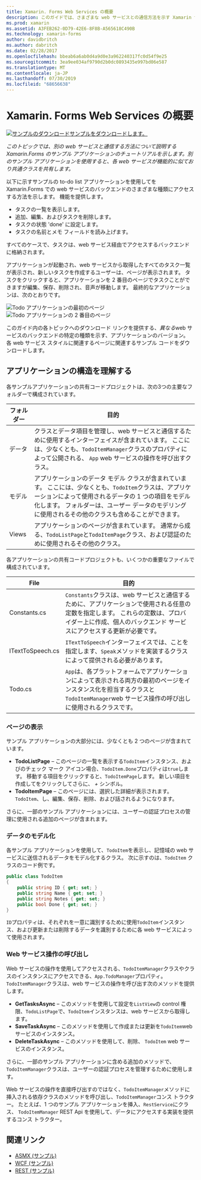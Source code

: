 ```yaml
---
title: Xamarin. Forms Web Services の概要
description: このガイドでは、さまざまな web サービスとの通信方法を示す Xamarin サンプルアプリケーションのチュートリアルを提供します。 別のサンプル アプリケーションを使用すると、各 web サービスが機能的に似ており共通クラスを共有します。
ms.prod: xamarin
ms.assetid: A3FEB262-0D79-42E6-8F8B-A565618C490B
ms.technology: xamarin-forms
author: davidbritch
ms.author: dabritch
ms.date: 02/28/2017
ms.openlocfilehash: bbeab6a6ab0d4a9d0e3a962240317fc0d54f9e25
ms.sourcegitcommit: 3ea9ee034af9790d2b0dc0893435e997bd06e587
ms.translationtype: MT
ms.contentlocale: ja-JP
ms.lasthandoff: 07/30/2019
ms.locfileid: "68656638"
---
```

# <a name="xamarinforms-web-services-introduction"></a>Xamarin. Forms Web Services の概要

[![サンプルのダウンロード](~/media/shared/download.png)サンプルをダウンロードします。](https://docs.microsoft.com/samples/xamarin/xamarin-forms-samples/webservices-todorest)

_このトピックでは、別の web サービスと通信する方法について説明する Xamarin.Forms のサンプル アプリケーションのチュートリアルを示します。別のサンプル アプリケーションを使用すると、各 web サービスが機能的に似ており共通クラスを共有します。_

以下に示すサンプルの to-do list アプリケーションを使用してを Xamarin.Forms での web サービスのバックエンドのさまざまな種類にアクセスする方法を示します。 機能を提供します。

- タスクの一覧を表示します。
- 追加、編集、およびタスクを削除します。
- タスクの状態 'done' に設定します。
- タスクの名前とメモ フィールドを読み上げます。

すべてのケースで、タスクは、web サービス経由でアクセスするバックエンドに格納されます。

アプリケーションが起動され、web サービスから取得したすべてのタスク一覧が表示され、新しいタスクを作成するユーザーは、ページが表示されます。 タスクをクリックすると、アプリケーションを 2 番目のページでタスクことができますが編集、保存、削除され、音声が移動します。 最終的なアプリケーションは、次のとおりです。

![](introduction-images/app-example-1.png "Todo アプリケーションの最初のページ")
![](introduction-images/app-example-2.png "Todo アプリケーションの 2 番目のページ")

このガイド内の各トピックへのダウンロード リンクを提供する、*異なる*web サービスのバックエンドの特定の種類を示す、アプリケーションのバージョン。 各 web サービス スタイルに関連するページに関連するサンプル コードをダウンロードします。

## <a name="understand-the-application-anatomy"></a>アプリケーションの構造を理解する

各サンプルアプリケーションの共有コードプロジェクトは、次の3つの主要なフォルダーで構成されています。

|フォルダー|目的|
|--- |--- |
|データ|クラスとデータ項目を管理し、web サービスと通信するために使用するインターフェイスが含まれています。 ここには、少なくとも、`TodoItemManager`クラスのプロパティによって公開される、 `App` web サービスの操作を呼び出すクラス。|
|モデル|アプリケーションのデータ モデル クラスが含まれています。 ここには、少なくとも、`TodoItem`クラスは、アプリケーションによって使用されるデータの 1 つの項目をモデル化します。 フォルダーは、ユーザー データのモデリングに使用されるその他のクラスも含めることができます。|
|Views|アプリケーションのページが含まれています。 通常から成る、`TodoListPage`と`TodoItemPage`クラス、および認証のために使用されるその他のクラス。|

各アプリケーションの共有コードプロジェクトも、いくつかの重要なファイルで構成されています。

|File|目的|
|--- |--- |
|Constants.cs|`Constants`クラスは、web サービスと通信するために、アプリケーションで使用される任意の定数を指定します。 これらの定数は、プロバイダー上に作成、個人のバックエンド サービスにアクセスする更新が必要です。|
|ITextToSpeech.cs|`ITextToSpeech`インターフェイスでは、ことを指定します、`Speak`メソッドを実装するクラスによって提供される必要があります。|
|Todo.cs|`App`は、各プラットフォームでアプリケーションによって表示される両方の最初のページをインスタンス化を担当するクラスと`TodoItemManager`web サービス操作の呼び出しに使用されるクラスです。|

### <a name="view-pages"></a>ページの表示

サンプル アプリケーションの大部分には、少なくとも 2 つのページが含まれています。

- **TodoListPage** – このページの一覧を表示する`TodoItem`インスタンス、およびのチェック マーク アイコン場合、`TodoItem.Done`プロパティは`true`します。 移動する項目をクリックすると、`TodoItemPage`します。 新しい項目を作成してをクリックしてさらに、 *+* シンボル。
- **TodoItemPage** – このページには、選択した詳細が表示されます。 `TodoItem`、し、編集、保存、削除、および話されるようになります。

さらに、一部のサンプル アプリケーションには、ユーザーの認証プロセスの管理に使用される追加のページが含まれます。

### <a name="model-the-data"></a>データのモデル化

各サンプル アプリケーションを使用して、`TodoItem`を表示し、記憶域の web サービスに送信されるデータをモデル化するクラス。 次に示すのは、`TodoItem` クラスのコード例です。

```csharp
public class TodoItem
{
    public string ID { get; set; }
    public string Name { get; set; }
    public string Notes { get; set; }
    public bool Done { get; set; }
}
```

`ID`プロパティは、それぞれを一意に識別するために使用`TodoItem`インスタンス、および更新または削除するデータを識別するために各 web サービスによって使用されます。

### <a name="invoke-web-service-operations"></a>Web サービス操作の呼び出し

Web サービスの操作を使用してアクセスされる、`TodoItemManager`クラスやクラスのインスタンスにアクセスできる、`App.TodoManager`プロパティ。 `TodoItemManager`クラスは、web サービスの操作を呼び出す次のメソッドを提供します。

- **GetTasksAsync** – このメソッドを使用して設定を`ListView`の control 権限、`TodoListPage`で、`TodoItem`インスタンスは、web サービスから取得します。
- **SaveTaskAsync** – このメソッドを使用して作成または更新を`TodoItem`web サービスのインスタンス。
- **DeleteTaskAsync** – このメソッドを使用して、削除、 `TodoItem` web サービスのインスタンス。

さらに、一部のサンプル アプリケーションに含める追加のメソッドで、`TodoItemManager`クラスは、ユーザーの認証プロセスを管理するために使用します。

Web サービスの操作を直接呼び出すのではなく、`TodoItemManager`メソッドに挿入される依存クラスのメソッドを呼び出し、`TodoItemManager`コンス トラクター。 たとえば、1 つのサンプル アプリケーションを挿入、`RestService`にクラス、 `TodoItemManager` REST Api を使用して、データにアクセスする実装を提供するコンス トラクター。

## <a name="related-links"></a>関連リンク

- [ASMX (サンプル)](https://docs.microsoft.com/samples/xamarin/xamarin-forms-samples/webservices-todoasmx)
- [WCF (サンプル)](https://docs.microsoft.com/samples/xamarin/xamarin-forms-samples/webservices-todowcf)
- [REST (サンプル)](https://docs.microsoft.com/samples/xamarin/xamarin-forms-samples/webservices-todorest)
